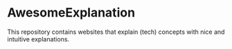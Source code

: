 # AwesomeExplanation
This repository contains websites that explain (tech) concepts with nice and intuitive explanations.
